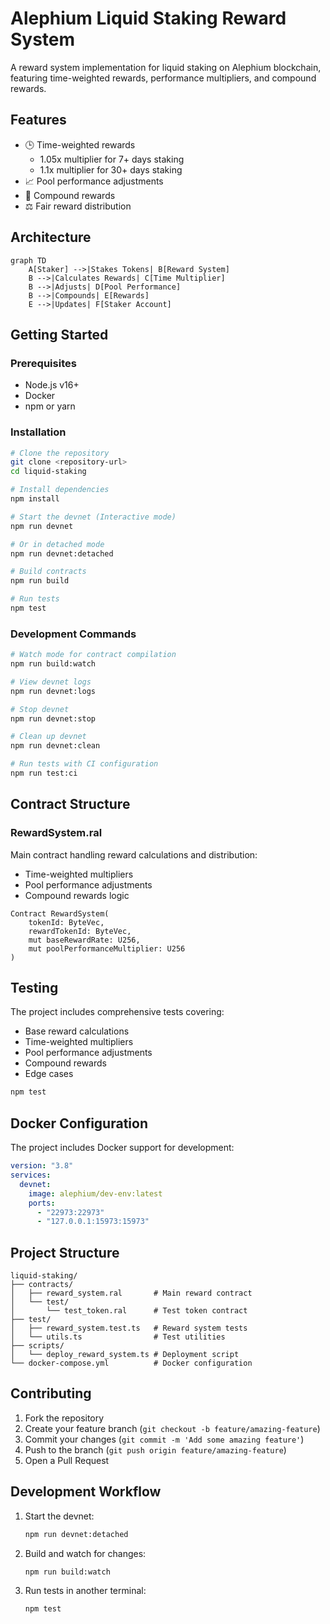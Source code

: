 # Alephium Liquid Staking Reward System

A reward system implementation for liquid staking on Alephium blockchain, featuring time-weighted rewards, performance multipliers, and compound rewards.

## Features

- 🕒 Time-weighted rewards
  - 1.05x multiplier for 7+ days staking
  - 1.1x multiplier for 30+ days staking
- 📈 Pool performance adjustments
- 🔄 Compound rewards
- ⚖️ Fair reward distribution

## Architecture

```mermaid
graph TD
    A[Staker] -->|Stakes Tokens| B[Reward System]
    B -->|Calculates Rewards| C[Time Multiplier]
    B -->|Adjusts| D[Pool Performance]
    B -->|Compounds| E[Rewards]
    E -->|Updates| F[Staker Account]
```

## Getting Started

### Prerequisites

- Node.js v16+
- Docker
- npm or yarn

### Installation

```bash
# Clone the repository
git clone <repository-url>
cd liquid-staking

# Install dependencies
npm install

# Start the devnet (Interactive mode)
npm run devnet

# Or in detached mode
npm run devnet:detached

# Build contracts
npm run build

# Run tests
npm test
```

### Development Commands

```bash
# Watch mode for contract compilation
npm run build:watch

# View devnet logs
npm run devnet:logs

# Stop devnet
npm run devnet:stop

# Clean up devnet
npm run devnet:clean

# Run tests with CI configuration
npm run test:ci
```

## Contract Structure

### RewardSystem.ral

Main contract handling reward calculations and distribution:

- Time-weighted multipliers
- Pool performance adjustments
- Compound rewards logic

```solidity
Contract RewardSystem(
    tokenId: ByteVec,
    rewardTokenId: ByteVec,
    mut baseRewardRate: U256,
    mut poolPerformanceMultiplier: U256
)
```

## Testing

The project includes comprehensive tests covering:

- Base reward calculations
- Time-weighted multipliers
- Pool performance adjustments
- Compound rewards
- Edge cases

```bash
npm test
```

## Docker Configuration

The project includes Docker support for development:

```yaml
version: "3.8"
services:
  devnet:
    image: alephium/dev-env:latest
    ports:
      - "22973:22973"
      - "127.0.0.1:15973:15973"
```

## Project Structure

```
liquid-staking/
├── contracts/
│   ├── reward_system.ral       # Main reward contract
│   └── test/
│       └── test_token.ral      # Test token contract
├── test/
│   ├── reward_system.test.ts   # Reward system tests
│   └── utils.ts                # Test utilities
├── scripts/
│   └── deploy_reward_system.ts # Deployment script
└── docker-compose.yml          # Docker configuration
```

## Contributing

1. Fork the repository
2. Create your feature branch (`git checkout -b feature/amazing-feature`)
3. Commit your changes (`git commit -m 'Add some amazing feature'`)
4. Push to the branch (`git push origin feature/amazing-feature`)
5. Open a Pull Request

## Development Workflow

1. Start the devnet:

   ```bash
   npm run devnet:detached
   ```

2. Build and watch for changes:

   ```bash
   npm run build:watch
   ```

3. Run tests in another terminal:
   ```bash
   npm test
   ```
